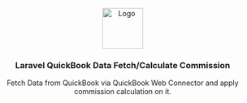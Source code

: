 <div id="top"></div>





<!-- PROJECT LOGO -->
<br />
<div align="center">
  <a href="https://github.com/othneildrew/Best-README-Template">
    <img src="https://i.ibb.co/wgWwMK9/Screen-Shot-2022-03-18-at-12-41-43.png" alt="Logo" width="80" height="80">
  </a>

  <h3 align="center">Laravel QuickBook Data Fetch/Calculate Commission</h3>

  <p align="center">
    Fetch Data from QuickBook via QuickBook Web Connector and apply commission calculation on it.
  </p>
</div>
